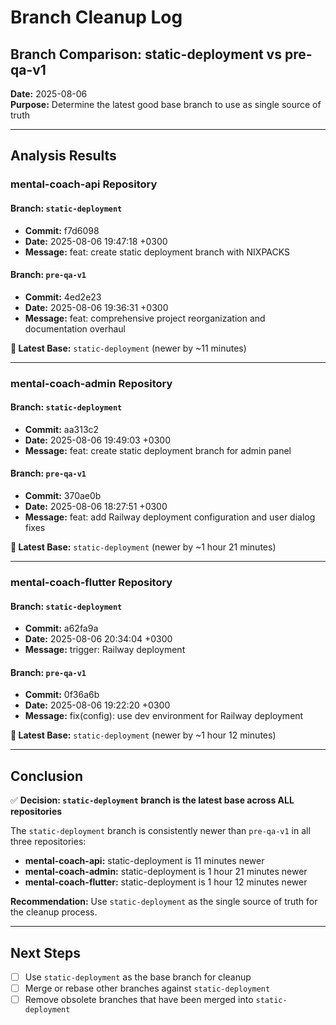 # Branch Cleanup Log

## Branch Comparison: static-deployment vs pre-qa-v1
**Date:** 2025-08-06  
**Purpose:** Determine the latest good base branch to use as single source of truth

---

## Analysis Results

### mental-coach-api Repository

#### Branch: `static-deployment`
- **Commit:** f7d6098
- **Date:** 2025-08-06 19:47:18 +0300
- **Message:** feat: create static deployment branch with NIXPACKS

#### Branch: `pre-qa-v1`
- **Commit:** 4ed2e23
- **Date:** 2025-08-06 19:36:31 +0300
- **Message:** feat: comprehensive project reorganization and documentation overhaul

**🎯 Latest Base:** `static-deployment` (newer by ~11 minutes)

---

### mental-coach-admin Repository

#### Branch: `static-deployment`
- **Commit:** aa313c2
- **Date:** 2025-08-06 19:49:03 +0300
- **Message:** feat: create static deployment branch for admin panel

#### Branch: `pre-qa-v1`
- **Commit:** 370ae0b
- **Date:** 2025-08-06 18:27:51 +0300
- **Message:** feat: add Railway deployment configuration and user dialog fixes

**🎯 Latest Base:** `static-deployment` (newer by ~1 hour 21 minutes)

---

### mental-coach-flutter Repository

#### Branch: `static-deployment`
- **Commit:** a62fa9a
- **Date:** 2025-08-06 20:34:04 +0300
- **Message:** trigger: Railway deployment

#### Branch: `pre-qa-v1`
- **Commit:** 0f36a6b
- **Date:** 2025-08-06 19:22:20 +0300
- **Message:** fix(config): use dev environment for Railway deployment

**🎯 Latest Base:** `static-deployment` (newer by ~1 hour 12 minutes)

---

## Conclusion

✅ **Decision: `static-deployment` branch is the latest base across ALL repositories**

The `static-deployment` branch is consistently newer than `pre-qa-v1` in all three repositories:
- **mental-coach-api:** static-deployment is 11 minutes newer
- **mental-coach-admin:** static-deployment is 1 hour 21 minutes newer  
- **mental-coach-flutter:** static-deployment is 1 hour 12 minutes newer

**Recommendation:** Use `static-deployment` as the single source of truth for the cleanup process.

---

## Next Steps
- [ ] Use `static-deployment` as the base branch for cleanup
- [ ] Merge or rebase other branches against `static-deployment`
- [ ] Remove obsolete branches that have been merged into `static-deployment`
